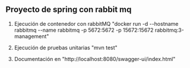 ## Proyecto de spring con rabbit mq

1. Ejecución de contenedor con rabbitMQ "docker run -d --hostname rabbitmq --name rabbitmq -p 5672:5672 -p 15672:15672 rabbitmq:3-management"

2. Ejecución de pruebas unitarias "mvn test"

3. Documentación en "http://localhost:8080/swagger-ui/index.html"
